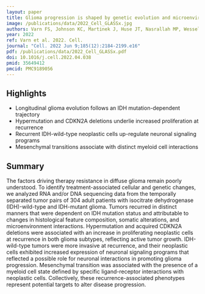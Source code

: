 ```yaml
---
layout: paper
title: Glioma progression is shaped by genetic evolution and microenvironment interactions
image: /publications/data/2022_Cell_GLASSx.jpg
authors: Varn FS, Johnson KC, Martinek J, Huse JT, Nasrallah MP, Wesseling P, Cooper LAD, Malta TM, Wade TE, Sabedot TS, Brat D, Gould PV, Wöehrer A, Aldape K, Ismail A, Sivajothi SK, Barthel FP, et al., Verhaak RGW; GLASS Consortium
year: 2022
ref: Varn et al. 2022. Cell.
journal: "Cell. 2022 Jun 9;185(12):2184-2199.e16"
pdf: /publications/data/2022_Cell_GLASSx.pdf
doi: 10.1016/j.cell.2022.04.038
pmid: 35649412
pmcid: PMC9189056
---
```


## Highlights
- Longitudinal glioma evolution follows an IDH mutation-dependent trajectory
- Hypermutation and CDKN2A deletions underlie increased proliferation at recurrence
- Recurrent IDH-wild-type neoplastic cells up-regulate neuronal signaling programs
- Mesenchymal transitions associate with distinct myeloid cell interactions

## Summary
The factors driving therapy resistance in diffuse glioma remain poorly understood. To identify treatment-associated cellular and genetic changes, we analyzed RNA and/or DNA sequencing data from the temporally separated tumor pairs of 304 adult patients with isocitrate dehydrogenase (IDH)-wild-type and IDH-mutant glioma. Tumors recurred in distinct manners that were dependent on IDH mutation status and attributable to changes in histological feature composition, somatic alterations, and microenvironment interactions. Hypermutation and acquired CDKN2A deletions were associated with an increase in proliferating neoplastic cells at recurrence in both glioma subtypes, reflecting active tumor growth. IDH-wild-type tumors were more invasive at recurrence, and their neoplastic cells exhibited increased expression of neuronal signaling programs that reflected a possible role for neuronal interactions in promoting glioma progression. Mesenchymal transition was associated with the presence of a myeloid cell state defined by specific ligand-receptor interactions with neoplastic cells. Collectively, these recurrence-associated phenotypes represent potential targets to alter disease progression.